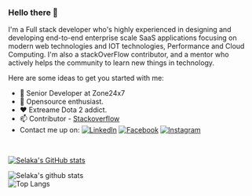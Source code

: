 ### Hello there 👋

I'm a Full stack developer who's highly experienced in designing and developing end-to-end enterprise scale SaaS applications focusing on modern web technologies and IOT technologies, Performance and Cloud Computing. I'm also a stackOverFlow contributor, and a mentor who actively helps the community to learn new things in technology.

Here are some ideas to get you started with me:
- 🔭 Senior Developer at Zone24x7
- 🌱 Opensource enthusiast.
- ❤  Extreame Dota 2 addict. 
- 📫 Contributor - <a href="https://stackoverflow.com/users/4672460/selaka-nanayakkara?tab=profile" target="_blank"><img src="" alt="">Stackoverflow</a>
- Contact me up on: 
<a href="https://www.linkedin.com/in/selaka-nanayakkara-7b0a4a56/" target="_blank"><img src="https://img.shields.io/badge/LinkedIn-%230077B5.svg?&style=flat-square&logo=linkedin&logoColor=white" alt="LinkedIn"></a>
<a href="https://www.facebook.com/profile.php?id=100002950452810" target="_blank"><img src="https://img.shields.io/badge/Facebook-%231877F2.svg?&style=flat-square&logo=facebook&logoColor=white" alt="Facebook"></a>
<a href="https://www.instagram.com/selaa.online/" target="_blank"><img src="https://img.shields.io/badge/Instagram-%23E4405F.svg?&style=flat-square&logo=instagram&logoColor=white" alt="Instagram"></a>
<br>


[![Selaka's GitHub stats](https://github-readme-stats.vercel.app/api?username=SelakaKithmal)](https://github.com/anuraghazra/github-readme-stats)

![Selaka's github stats](https://github-readme-stats.vercel.app/api?username=SelakaKithmal&count_private=true&show_icons=true&include_all_commits=true)<br>
![Top Langs](https://github-readme-stats.vercel.app/api/top-langs/?username=SelakaKithmal&layout=compact)

